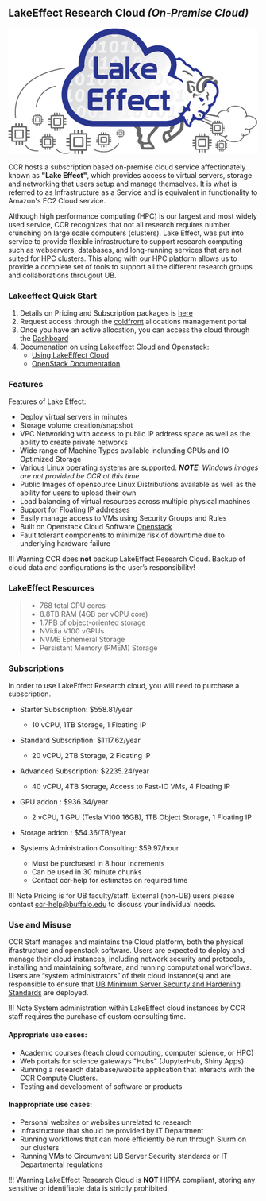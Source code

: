 ## LakeEffect Research Cloud _(On-Premise Cloud)_


![](../images/cloud/LakeEffectLogo_2.jpg)

CCR hosts a subscription based on-premise cloud service affectionately known as **"Lake Effect"**, which provides access to virtual servers, storage and networking that users setup and manage themselves. It is what is referred to as Infrastructure as a Service and is equivalent in functionality to Amazon's EC2 Cloud service.

Although high performance computing (HPC) is our largest and most widely used service, CCR recognizes that not all research requires number crunching on large scale computers (clusters). Lake Effect, was put into service to provide flexible infrastructure to support research computing such as webservers, databases, and long-running services that are not suited for HPC clusters. This along with our HPC platform allows us to provide a complete set of tools to support all the different research groups and collaborations througout UB.


### Lakeeffect Quick Start

1. Details on Pricing and Subscription packages is [here](#subscriptions)
2. Request access through the [coldfront](../portals/coldfront.md) allocations management portal
3. Once you have an active allocation, you can access the cloud through the [Dashboard](https://dashboard.cloud.ccr.buffalo.edu)
4. Documenation on using Lakeeffect Cloud and Openstack:
	* [Using LakeEffect Cloud](./using.md)
	* [OpenStack Documentation](https://docs.openstack.org/)

### Features

Features of Lake Effect:

* Deploy virtual servers in minutes
* Storage volume creation/snapshot
* VPC Networking with access to public IP address space as well as the ability to create private networks
* Wide range of Machine Types available inclunding GPUs and IO Optimized Storage
* Various Linux operating systems are supported.  _**NOTE**: Windows images are not provided be CCR at this time_
* Public Images of opensource Linux Distributions available as well as the ability for users to upload their own
* Load balancing of virtual resources across multiple physical machines
* Support for Floating IP addresses
* Easily manage access to VMs using Security Groups and Rules
* Built on Openstack Cloud Software [Openstack](https://www.openstack.org/) 
* Fault tolerant components to minimize risk of downtime due to underlying hardware failure

!!! Warning
    CCR does **not** backup LakeEffect Research Cloud. Backup of cloud data and configurations is the user’s responsibility!

### LakeEffect Resources
> * 768 total CPU cores
> * 8.8TB RAM (4GB per vCPU core)
> * 1.7PB of object-oriented storage
> * NVidia V100 vGPUs
> * NVME Ephemeral Storage 
> * Persistant Memory (PMEM) Storage 


### Subscriptions

In order to use LakeEffect Research cloud, you will need to purchase a subscription. 

* Starter Subscription: $558.81/year  
    * 10 vCPU, 1TB Storage, 1 Floating IP  
* Standard Subscription: $1117.62/year  
    * 20 vCPU, 2TB Storage, 2 Floating IP  
* Advanced Subscription: $2235.24/year  
    * 40 vCPU, 4TB Storage, Access to Fast-IO VMs, 4 Floating IP  
* GPU addon : $936.34/year  
    * 2 vCPU, 1 GPU (Tesla V100 16GB), 1TB Object Storage, 1 Floating IP  
* Storage addon : $54.36/TB/year  
* Systems Administration Consulting: $59.97/hour

    * Must be purchased in 8 hour increments
    * Can be used in 30 minute chunks
    * Contact ccr-help for estimates on required time

!!! Note 
    Pricing is for UB faculty/staff. External (non-UB) users please contact ccr-help@buffalo.edu to discuss your individual needs.


### Use and Misuse

CCR Staff manages and maintains the Cloud platform, both the physical ifrastructure and openstack software. Users are expected to deploy and manage their cloud instances, including network security and protocols, installing and maintaining software, and running computational workflows. Users are “system administrators” of their cloud instance(s) and are responsible to ensure that [UB Minimum Server Security and Hardening Standards](https://www.buffalo.edu/ubit/policies/guidance-documents/server-security-and-hardening.html) are deployed.

!!! Note 
    System administration within LakeEffect cloud instances by CCR staff requires the purchase of custom consulting time.

#### Appropriate use cases:
* Academic courses (teach cloud computing, computer science, or HPC)
* Web portals for science gateways "Hubs" (JupyterHub, Shiny Apps)
* Running a research database/website application that interacts with the CCR Compute Clusters.
* Testing and development of software or products

#### Inappropriate use cases: 
* Personal websites or websites unrelated to research
* Infrastructure that should be provided by IT Department
* Running workflows that can more efficiently be run through Slurm on our clusters
* Running VMs to Circumvent UB Server Security standards or IT Departmental regulations

!!! Warning
    LakeEffect Research Cloud is **NOT** HIPPA compliant, storing any sensitive or identifiable data is strictly prohibited.



